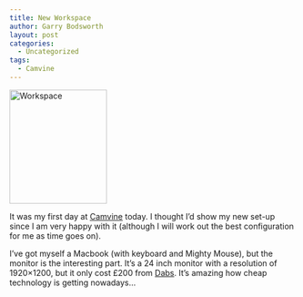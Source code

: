 ```yaml
---
title: New Workspace
author: Garry Bodsworth
layout: post
categories:
  - Uncategorized
tags:
  - Camvine
---
```

<a href="http://upload.programmerslog.com/workspace.jpg" rel="lightbox[pics38]" title="Workspace"><img src="http://upload.programmerslog.com/workspace.thumbnail.jpg" alt="Workspace" width="171" height="200" class="attachment wp-att-39 alignright" /></a>

It was my first day at [Camvine][1] today. I thought I&#8217;d show my new set-up since I am very happy with it (although I will work out the best configuration for me as time goes on).

I&#8217;ve got myself a Macbook (with keyboard and Mighty Mouse), but the monitor is the interesting part. It&#8217;s a 24 inch monitor with a resolution of 1920&#215;1200, but it only cost £200 from [Dabs][2]. It&#8217;s amazing how cheap technology is getting nowadays&#8230;

 [1]: http://www.camvine.com
 [2]: http://www.dabs.com